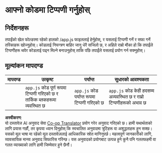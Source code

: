<!--
CO_OP_TRANSLATOR_METADATA:
{
  "original_hash": "ccfcd8c2932761359fbaff3d6b01ace4",
  "translation_date": "2025-08-25T22:14:44+00:00",
  "source_file": "6-space-game/3-moving-elements-around/assignment.md",
  "language_code": "ne"
}
-->
# आफ्नो कोडमा टिप्पणी गर्नुहोस्

## निर्देशनहरू

तपाईंको खेल फोल्डरमा रहेको हालको /app.js फाइललाई हेर्नुहोस्, र यसलाई टिप्पणी गर्ने र सफा गर्ने तरिकाहरू खोज्नुहोस्। कोडलाई नियन्त्रण बाहिर जानु धेरै सजिलो छ, र अहिले राम्रो मौका हो कि तपाईंले टिप्पणीहरू थपेर कोडलाई पढ्न मिल्ने बनाउनुहोस् ताकि पछि तपाईंले यसलाई प्रयोग गर्न सक्नुहोस्।

## मूल्यांकन मापदण्ड

| मापदण्ड | उत्कृष्ट                                                          | पर्याप्त                              | सुधारको आवश्यकता                                              |
| -------- | ------------------------------------------------------------------ | ------------------------------------- | -------------------------------------------------------------- |
|          | `app.js` कोड पूर्ण रूपमा टिप्पणी गरिएको छ र तार्किक ब्लकहरूमा व्यवस्थित छ | `app.js` कोड पर्याप्त रूपमा टिप्पणी गरिएको छ | `app.js` कोड केही हदसम्म अव्यवस्थित छ र राम्रो टिप्पणीहरूको अभाव छ |

**अस्वीकरण**:  
यो दस्तावेज़ AI अनुवाद सेवा [Co-op Translator](https://github.com/Azure/co-op-translator) प्रयोग गरेर अनुवाद गरिएको छ। हामी यथार्थताको लागि प्रयास गर्छौं, तर कृपया ध्यान दिनुहोस् कि स्वचालित अनुवादमा त्रुटिहरू वा अशुद्धताहरू हुन सक्छ। यसको मूल भाषा मा रहेको मूल दस्तावेज़लाई आधिकारिक स्रोत मानिनुपर्छ। महत्वपूर्ण जानकारीको लागि, व्यावसायिक मानव अनुवाद सिफारिस गरिन्छ। यस अनुवादको प्रयोगबाट उत्पन्न हुने कुनै पनि गलतफहमी वा गलत व्याख्याको लागि हामी जिम्मेवार हुने छैनौं।